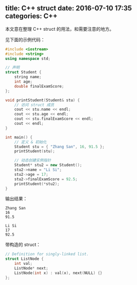 title: C++ struct
date: 2016-07-10 17:35
categories: C++
---

本文意在整理 C++ struct 的用法，和需要注意的地方。

<!-- more -->

见下面的示例代码：

```cpp
#include <iostream>
#include <string>
using namespace std;

// 声明
struct Student {
    string name;
    int age;
    double finalExamScore;
};

void printStudent(Student& stu) {
    // 访问 struct 成员
    cout << stu.name << endl;
    cout << stu.age << endl;
    cout << stu.finalExamScore << endl;
    cout << endl;
}

int main() {
    // 定义 & 初始化
    Student stu = { "Zhang San", 16, 91.5 };
    printStudent(stu);

    // 动态创建实例指针
    Student* stu2 = new Student();
    stu2->name = "Li Si";
    stu2->age = 17;
    stu2->finalExamScore = 92.5;
    printStudent(*stu2);
}
```

输出结果：

```
Zhang San
16
91.5

Li Si
17
92.5
```

带构造的 struct：

```cpp
// Definition for singly-linked list.
struct ListNode {
    int val;
    ListNode* next;
    ListNode(int x) : val(x), next(NULL) {}
};
```
